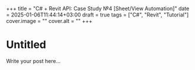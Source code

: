 +++
title = "C# + Revit API: Case Study №4 [Sheet/View Automation]"
date = 2025-01-06T11:44:14+03:00
draft = true
tags = ["C#", "Revit", "Tutorial"]
cover.image = ""
cover.alt = ""
+++

# Untitled

Write your post here...

